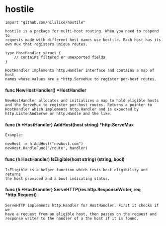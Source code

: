 # hostile
    import "github.com/nilslice/hostile"

    hostile is a package for multi-host routing. When you need to respond to
    requests made with different host names use hostile. Each host has its
    own mux that registers unique routes.

```
type HostHandler struct {
    // contains filtered or unexported fields
}
```
    HostHandler implements http.Handler interface and contains a map of host
    names whose values are a *http.ServeMux to register per-host routes.

#### func NewHostHandler() *HostHandler
    NewHostHandler allocates and initializes a map to hold eligible hosts
    and the ServeMux to register per-host routes. Returns a pointer to
    HostHandler which implements http.Handler and is expected by
    http.ListenAndServe or http.Handle and the like.

#### func (h *HostHandler) AddHost(host string) *http.ServeMux
    Example:

	newHost := h.AddHost("newhost.com")
	newHost.HandleFunc("/route", handler)

#### func (h HostHandler) IsEligible(host string) (string, bool)
    IsEligible is a helper function which tests host eligibility and returns
    the host provided and a bool indicating status.

#### func (h *HostHandler) ServeHTTP(res http.ResponseWriter, req *http.Request)
    ServeHTTP implements http.Handler for HostHandler. First it checks if we
    have a request from an eligible host, then passes on the request and
    response writer to the handler of a the host if it is found.


